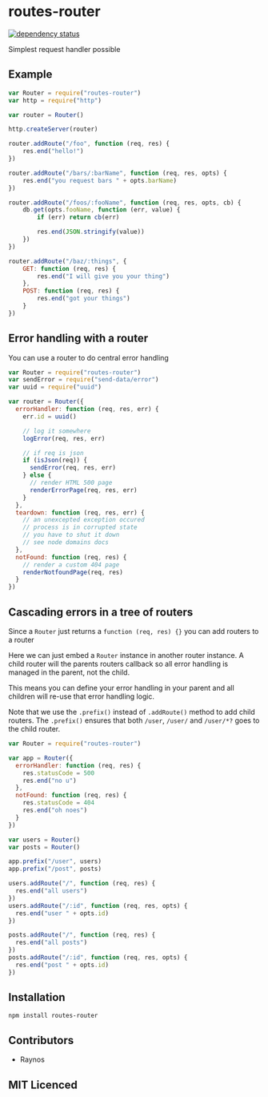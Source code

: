 # routes-router

[![dependency status][3]][4]

Simplest request handler possible

## Example

```js
var Router = require("routes-router")
var http = require("http")

var router = Router()

http.createServer(router)

router.addRoute("/foo", function (req, res) {
    res.end("hello!")
})

router.addRoute("/bars/:barName", function (req, res, opts) {
    res.end("you request bars " + opts.barName)
})

router.addRoute("/foos/:fooName", function (req, res, opts, cb) {
    db.get(opts.fooName, function (err, value) {
        if (err) return cb(err)

        res.end(JSON.stringify(value))
    })
})

router.addRoute("/baz/:things", {
    GET: function (req, res) {
        res.end("I will give you your thing")
    },
    POST: function (req, res) {
        res.end("got your things")
    }
})
```

## Error handling with a router

You can use a router to do central error handling

```js
var Router = require("routes-router")
var sendError = require("send-data/error")
var uuid = require("uuid")

var router = Router({
  errorHandler: function (req, res, err) {
    err.id = uuid()

    // log it somewhere
    logError(req, res, err)

    // if req is json
    if (isJson(req)) {
      sendError(req, res, err)
    } else {
      // render HTML 500 page
      renderErrorPage(req, res, err)
    }
  },
  teardown: function (req, res, err) {
    // an unexcepted exception occured
    // process is in corrupted state
    // you have to shut it down
    // see node domains docs
  },
  notFound: function (req, res) {
    // render a custom 404 page
    renderNotfoundPage(req, res)
  }
})
```

## Cascading errors in a tree of routers

Since a `Router` just returns a `function (req, res) {}` you can 
  add routers to a router

Here we can just embed a `Router` instance in another router
  instance. A child router will the parents routers callback
  so all error handling is managed in the parent, not the child.

This means you can define your error handling in your parent
  and all children will re-use that error handling logic.

Note that we use the `.prefix()` instead of `.addRoute()` 
  method to add child routers. The `.prefix()` ensures that
  both `/user`, `/user/` and `/user/*?` goes to the child router.

```js
var Router = require("routes-router")

var app = Router({
  errorHandler: function (req, res) {
    res.statusCode = 500
    res.end("no u")
  },
  notFound: function (req, res) {
    res.statusCode = 404
    res.end("oh noes")
  }
})

var users = Router()
var posts = Router()

app.prefix("/user", users)
app.prefix("/post", posts)

users.addRoute("/", function (req, res) {
  res.end("all users")
})
users.addRoute("/:id", function (req, res, opts) {
  res.end("user " + opts.id)
})

posts.addRoute("/", function (req, res) {
  res.end("all posts")
})
posts.addRoute("/:id", function (req, res, opts) {
  res.end("post " + opts.id)
})
```


## Installation

`npm install routes-router`

## Contributors

 - Raynos

## MIT Licenced

  [1]: https://secure.travis-ci.org/Raynos/routes-router.png
  [2]: http://travis-ci.org/Raynos/routes-router
  [3]: https://david-dm.org/Raynos/routes-router/status.png
  [4]: https://david-dm.org/Raynos/routes-router
  [5]: https://ci.testling.com/Raynos/routes-router.png
  [6]: https://ci.testling.com/Raynos/routes-router
